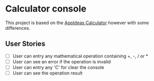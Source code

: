 # Calculator console

This project is based on the [AppIdeas Calculator](https://github.com/florinpop17/app-ideas/blob/master/Projects/1-Beginner/Calculator-App.md) however with some differences.


## User Stories

-   [ ] User can entry any mathematical operation containing +, -, / or *
-   [ ] User can see an error if the operation is invalid
-   [ ] User can entry any 'C' for clear the console
-   [ ] User can see the operation result